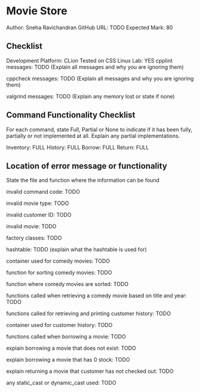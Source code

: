 # Movie Store
Author: Sneha Ravichandran
GitHub URL: TODO
Expected Mark: 80

## Checklist
Development Platform: CLion
Tested on CSS Linux Lab: YES
cpplint messages: TODO (Explain all messages and why you are ignoring them)

cppcheck messages: TODO (Explain all messages and why you are ignoring them)

valgrind messages: TODO (Explain any memory lost or state if none)

## Command Functionality Checklist
For each command, state Full, Partial or None to indicate 
if it has been fully, partially or not implemented at all.
Explain any partial implementations.

Inventory: FULL
History: FULL
Borrow: FULL
Return: FULL

## Location of error message or functionality
State the file and function where the information can be found

invalid command code: TODO

invalid movie type: TODO

invalid customer ID: TODO
 
invalid movie: TODO

factory classes: TODO

hashtable: TODO (explain what the hashtable is used for)

container used for comedy movies: TODO

function for sorting comedy movies: TODO

function where comedy movies are sorted: TODO

functions called when retrieving a comedy movie based on title and year: TODO

functions called for retrieving and printing customer history: TODO

container used for customer history: TODO

functions called when borrowing a movie: TODO

explain borrowing a movie that does not exist: TODO

explain borrowing a movie that has 0 stock: TODO

explain returning a movie that customer has not checked out: TODO

any static_cast or dynamic_cast used: TODO
